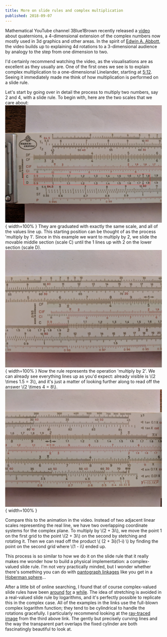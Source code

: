 ```yaml
---
title: More on slide rules and complex multiplication
published: 2018-09-07
---
```


Mathematical YouTube channel 3Blue1Brown recently released a
[video](https://www.youtube.com/watch?v=d4EgbgTm0Bg) about
quaternions, a 4-dimensional extension of the complex numbers now
mostly used in 3d graphics and other areas.  In the spirit of [Edwin
A. Abbott](https://en.wikipedia.org/wiki/Flatland), the video builds
up to explaining 4d rotations to a 3-dimensional audience by analogy
to the step from one dimension to two.

I'd certainly recommend watching the video, as the visualisations are
as excellent as they usually are.  One of the first ones we see is to
explain complex multiplication to a one-dimensional Linelander,
starting at [5:12](https://youtu.be/d4EgbgTm0Bg?t=312).  Seeing it
immediately made me think of how multiplication is performed on a
slide rule.

Let's start by going over in detail the process to multiply two
numbers, say 2 and 4, with a slide rule.  To begin with, here are the
two scales that we care about:
![](/img/sliderule-mult-1.jpg){ width=100% }
They are graduated with exactly the same scale, and all of the values
line up.  This starting position can be thought of as the process
'multiply by 1'.  Since in this example we want to multiply by 2, we
slide the movable middle section (scale C) until the 1 lines up with 2
on the lower section (scale D).
![](/img/sliderule-mult-2.jpg){ width=100% }
Now the rule represents the operation 'multiply by 2'.  We can already
see everything lines up as you'd expect: already visible is \\(2
\\times 1.5 = 3\\), and it's just a matter of looking further along to
read off the answer \\(2 \\times 4 = 8\\).
![](/img/sliderule-mult-3.jpg){ width=100% }

Compare this to the animation in the video.  Instead of two adjacent
linear scales representing the real line, we have two overlapping
coordinate systems for the complex plane.  To multiply by \\(2 +
3i\\), we move the point 1 on the first grid to the point \\(2 + 3i\\)
on the second by stetching and rotating it.  Then we can read off the
product \\( (2 + 3i)(1-i) \\) by finding the point on the second grid
where \\(1 - i\\) ended up.

This process is so similar to how we do it on the slide rule that it
really makes me wonder how to build a physical implementation: a
complex-valued slide rule.  I'm not very practically minded, but I
wonder whether there's something you can do with [pantograph linkages]
like you get in a [Hoberman sphere]...

After a little bit of online searching, I found that of course
complex-valued slide rules have been [around] [for] a [while].  The
idea of stretching is avoided in a real-valued slide rule by
logarithms, and it's perfectly possible to replicate this in the
complex case.  All of the examples in the links use the full-blown
complex logarithm function; they tend to be cylindrical to handle the
rotations gracefully.  I particularly recommend looking at the
[ray-traced image] from the third above link.  The gently but
precisely curving lines and the way the transparent part overlaps the
fixed cylinder are both fascinatingly beautiful to look at.

[pantograph linkages]: https://en.wikipedia.org/wiki/Pantograph
[Hoberman sphere]: https://en.wikipedia.org/wiki/Hoberman_sphere
[around]: http://www.quadibloc.com/math/sr03.htm
[for]: https://sites.google.com/site/calculatinghistory/home/complex-number-slide-rules
[while]: http://cs.smu.ca/~dawson/ComplexSlideRule.html
[ray-traced image]: http://cs.smu.ca/~dawson/images2.html#CXSR
